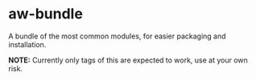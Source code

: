 aw-bundle
=========

A bundle of the most common modules, for easier packaging and installation.

**NOTE:** Currently only tags of this are expected to work, use at your own risk.
